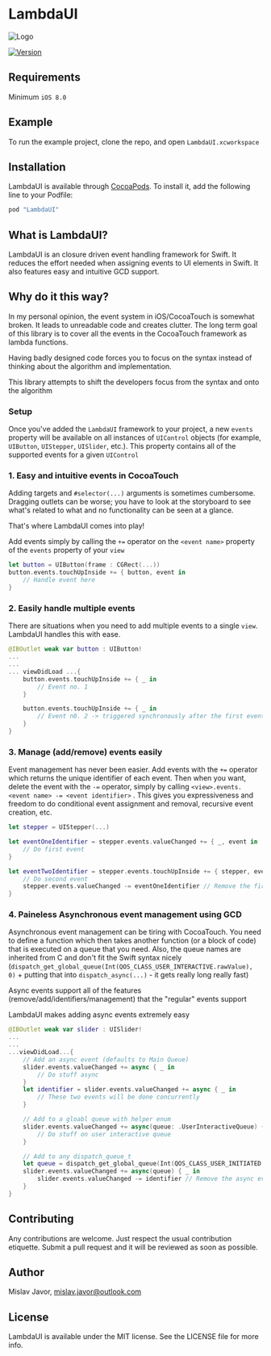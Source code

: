 # LambdaUI


![Logo](http://i.imgur.com/9AUTCzN.png)

[![Version](https://img.shields.io/cocoapods/v/LambdaUI.svg?style=flat)](http://cocoapods.org/pods/LambdaUI)

## Requirements

Minimum `iOS 8.0`

## Example

To run the example project, clone the repo, and open `LambdaUI.xcworkspace`

## Installation

LambdaUI is available through [CocoaPods](http://cocoapods.org). To install
it, add the following line to your Podfile:

```ruby
pod "LambdaUI"
```

## What is LambdaUI?

LambdaUI is an closure driven event handling framework for Swift. It reduces the effort needed when assigning events to UI elements in Swift. It also features easy and intuitive GCD support.

## Why do it this way?


In my personal opinion, the event system in iOS/CocoaTouch is somewhat broken. It leads to unreadable code and creates clutter. The long term goal of this library is to cover all the events in the CocoaTouch framework as lambda functions.

Having badly designed code forces you to focus on the syntax instead of thinking about the algorithm and implementation.

This library attempts to shift the developers focus from the syntax and onto the algorithm
### Setup

Once you've added the `LambdaUI` framework to your project, a new `events` property will be available on all instances of `UIControl` objects (for example, `UIButton`, `UIStepper`, `UISlider`, etc.). This property contains all of the supported events for a given `UIControl`

### 1. Easy and intuitive events in CocoaTouch

Adding targets and `#selector(...)` arguments is sometimes cumbersome. Dragging outlets can be worse; you have to look at the storyboard to see what's related to what and no functionality can be seen at a glance.

That's where LambdaUI comes into play!

Add events simply by calling the `+=` operator on the `<event name>` property of the  `events` property of your `view`
```swift
let button = UIButton(frame : CGRect(...))
button.events.touchUpInside += { button, event in
    // Handle event here
}
```

### 2. Easily handle multiple events

There are situations when you need to add multiple events to a single `view`. LambdaUI handles this with ease.


```swift
@IBOutlet weak var button : UIButton!
...
...
... viewDidLoad ...{
    button.events.touchUpInside += { _ in
        // Event no. 1
    }

    button.events.touchUpInside += { _ in
        // Event n0. 2 -> triggered synchronously after the first event is complete
    }
}
```

### 3. Manage (add/remove) events easily
Event management has never been easier. Add events with the `+=` operator which returns the unique identifier of each event. Then when you want, delete the event with the `-=` operator, simply by calling `<view>.events.<event name> -= <event identifier>` . This gives you expressiveness and freedom to do conditional event assignment and removal, recursive event creation, etc.

```swift
let stepper = UIStepper(...)

let eventOneIdentifier = stepper.events.valueChanged += { _, event in
    // Do first event
}

let eventTwoIdentifier = stepper.events.touchUpInside += { stepper, event in
    // Do second event
    stepper.events.valueChanged -= eventOneIdentifier // Remove the first event -> when value changes, it wont be fired again
}
```

### 4. Paineless Asynchronous event management using GCD
Asynchronous event management can be tiring with CocoaTouch. You need to define a function which then takes another function (or a block of code) that is executed on a queue that you need. Also, the queue names are inherited from C and don't fit the Swift syntax nicely (`dispatch_get_global_queue(Int(QOS_CLASS_USER_INTERACTIVE.rawValue), 0)` + putting that into `dispatch_async(...)` - it gets really long really fast)


Async events support all of the features (remove/add/identifiers/management) that the "regular" events support

LambdaUI makes adding async events extremely easy
```swift
@IBOutlet weak var slider : UISlider!
...
...
...viewDidLoad...{
    // Add an async event (defaults to Main Queue)
    slider.events.valueChanged += async { _ in
        // Do stuff async
    }
    let identifier = slider.events.valueChanged += async { _ in
        // These two events will be done concurrently
    }

    // Add to a gloabl queue with helper enum
    slider.events.valueChanged += async(queue: .UserInteractiveQueue) { _ in
        // Do stuff on user interactive queue
    }

    // Add to any dispatch_queue_t
    let queue = dispatch_get_global_queue(Int(QOS_CLASS_USER_INITIATED.rawValue), 0)
    slider.events.valueChanged += async(queue) { _ in
        slider.events.valueChanged -= identifier // Remove the async event normally
    }
}
```

## Contributing
Any contributions are welcome. Just respect the usual contribution etiquette. Submit a pull request and it will be reviewed as soon as possible.

## Author

Mislav Javor, mislav.javor@outlook.com

## License

LambdaUI is available under the MIT license. See the LICENSE file for more info.
